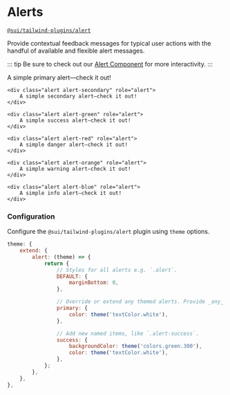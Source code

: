 # Alerts
[`@sui/tailwind-plugins/alert`](https://github.com/sgroupdesign/sui-vue/blob/main/packages/tailwind-plugins/src/alert)

Provide contextual feedback messages for typical user actions with the handful of available and flexible alert messages.

::: tip 
Be sure to check out our [Alert Component](/components/alert) for more interactivity.
:::

<code-preview heading="Theme options">
    <div class="alert alert-primary" role="alert">
        A simple primary alert—check it out!
    </div>

    <div class="alert alert-secondary" role="alert">
        A simple secondary alert—check it out!
    </div>

    <div class="alert alert-green" role="alert">
        A simple success alert—check it out!
    </div>

    <div class="alert alert-red" role="alert">
        A simple danger alert—check it out!
    </div>

    <div class="alert alert-orange" role="alert">
        A simple warning alert—check it out!
    </div>

    <div class="alert alert-blue" role="alert">
        A simple info alert—check it out!
    </div>
</code-preview>

### Configuration
Configure the `@sui/tailwind-plugins/alert` plugin using `theme` options.

```js
theme: {
    extend: {
        alert: (theme) => {
            return {
                // Styles for all alerts e.g. `.alert`.
                DEFAULT: {
                    marginBottom: 0,
                },

                // Override or extend any themed alerts. Provide _any_ CSS property.
                primary: {
                    color: theme('textColor.white'),
                },

                // Add new named items, like `.alert-success`.
                success: {
                    backgroundColor: theme('colors.green.300'),
                    color: theme('textColor.white'),
                },
            };
        },
    },
},
```